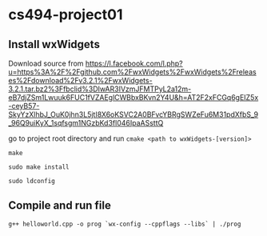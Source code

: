 # cs494-project01

## Install wxWidgets
Download source from https://l.facebook.com/l.php?u=https%3A%2F%2Fgithub.com%2FwxWidgets%2FwxWidgets%2Freleases%2Fdownload%2Fv3.2.1%2FwxWidgets-3.2.1.tar.bz2%3Ffbclid%3DIwAR3IVzmJFMTPyL2a12m-eB7djZSm1Lwuuk6FUC1fVZAEglCWBbxBKvn2Y4U&h=AT2F2xFCGq6gEIZ5x-ceyB57-SkyYzXlhbJ_OuK0jhn3L5jtI8X6oKSVC2A0BFvcYBRgSWZeFu6M31pdXfbS_9_96Q9uiKyX_1sqfsgm1NGzbKd3fl046IpaASsttQ

go to project root directory and run `cmake <path to wxWidgets-[version]>`

`make`

`sudo make install`

`sudo ldconfig`

## Compile and run file
```shell
g++ helloworld.cpp -o prog `wx-config --cppflags --libs` | ./prog
```

